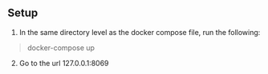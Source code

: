 ## Setup
1. In the same directory level as the docker compose file, run the following:
> docker-compose up
2. Go to the url 127.0.0.1:8069